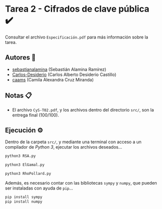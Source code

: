 # Tarea 2 - Cifrados de clave pública :heavy_check_mark:

Consultar el archivo `Especificación.pdf` para más información sobre la tarea.

## Autores :busts_in_silhouette:

- [sebastianalamina](https://github.com/sebastianalamina) (Sebastián Alamina Ramírez)
- [Carlos-Desiderio](https://github.com/Carlos-Desiderio) (Carlos Alberto Desiderio Castillo)
- [caams](https://github.com/caams) (Camila Alexandra Cruz Miranda)

## Notas :clipboard:

- El archivo `CyS-T02.pdf`, y los archivos dentro del directorio `src/`, son la entrega final (100/100).

## Ejecución :gear:

Dentro de la carpeta `src/`, y mediante una terminal con acceso a un compilador de *Python 3*, ejecutar los archivos deseados...

```sh
python3 RSA.py
```

```sh
python3 ElGamal.py
```

```sh
python3 RhoPollard.py
```

Además, es necesario contar con las bibliotecas `sympy` y `numpy`, que pueden ser instaladas con ayuda de `pip`...

```sh
pip install sympy
pip install numpy
```
